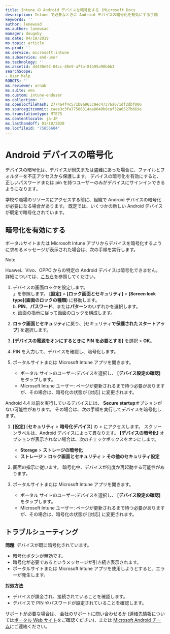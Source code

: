 ```yaml
---
title: Intune の Android デバイスを暗号化する |Microsoft Docs
description: Intune で必要なときに Android デバイスの暗号化を有効にする手順
keywords: ''
author: lenewsad
ms.author: lanewsad
manager: dougeby
ms.date: 04/19/2019
ms.topic: article
ms.prod: ''
ms.service: microsoft-intune
ms.subservice: end-user
ms.technology: ''
ms.assetid: d4430e92-04cc-48e9-a77a-81b95a90b6b3
searchScope:
- User help
ROBOTS: ''
ms.reviewer: arnab
ms.suite: ems
ms.custom: intune-enduser
ms.collection: ''
ms.openlocfilehash: 2774a4f4c571b8a965c9ec47376a671df2dbf006
ms.sourcegitcommit: caee3c3fa77586314aa8040b0caf32a0527b669e
ms.translationtype: MTE75
ms.contentlocale: ja-JP
ms.lasthandoff: 01/10/2020
ms.locfileid: "75856684"
---
```

# <a name="encrypting-your-android-device"></a>Android デバイスの暗号化

デバイスの暗号化は、デバイスが紛失または盗難にあった場合に、ファイルとフォルダーを不正アクセスから保護します。 デバイスの暗号化を有効にすると、正しいパスワードまたは pin を持つユーザーのみがデバイスにサインインできるようになります。 

学校や職場のリソースにアクセスする前に、組織で Android デバイスの暗号化が必要になる場合があります。 既定では、いくつかの新しい Android デバイスが既定で暗号化されています。  

## <a name="turn-on-encryption"></a>暗号化を有効にする

ポータルサイトまたは Microsoft Intune アプリからデバイスを暗号化するように求めるメッセージが表示された場合は、次の手順を実行します。 

> [!Note]
> Huawei、Vivo、OPPO からの特定の Android デバイスは暗号化できません。 詳細については、[こちら](your-device-appears-encrypted-but-cp-says-otherwise-android.md)を参照してください。  

1. デバイスの画面ロックを設定します。  
    」を参照します。 **[設定]**  >  **[ロック画面とセキュリティ]**  >  **[Screen lock type]\(画面のロックの種類\)** に移動します。  
    b. **PIN**、**パスワード**、または**パターン**のいずれかを選択します。  
    c. 画面の指示に従って画面のロックを構成します。  

2. **ロック画面とセキュリティ**に戻り、[セキュリティ**で保護されたスタートアップ**] を選択します。
3. **[デバイスの電源をオンにするときに PIN を必要とする]** を選択 > **OK**。
4. PIN を入力して、デバイスを確認し、暗号化します。
5. ポータルサイトまたは Microsoft Intune アプリを開きます。
    * ポータル サイトのユーザー:デバイスを選択し、 **[デバイス設定の確認]** をタップします。 
    * Microsoft Intune ユーザー: ページが更新されるまで待つ必要がありますが、その場合は、暗号化の状態が [対応] に変更されます。  

Android 4.4 以前を実行しているデバイスには、 **Secure startup**オプションがない可能性があります。 その場合は、次の手順を実行してデバイスを暗号化します。

1. **[設定]** [**セキュリティ** > **暗号化デバイス**] の > にアクセスします。 スクリーンラベルは、Android デバイスによって異なります。 **[デバイスの暗号化]** オプションが表示されない場合は、次のチェックボックスをオンにします。
    * **Storage** > **ストレージの暗号化**
    * **ストレージ** > **ロック画面とセキュリティ** > **その他のセキュリティ設定** 

2. 画面の指示に従います。 暗号化中、デバイスが何度か再起動する可能性があります。
3. ポータルサイトまたは Microsoft Intune アプリを開きます。
    * ポータル サイトのユーザー:デバイスを選択し、 **[デバイス設定の確認]** をタップします。  
    * Microsoft Intune ユーザー: ページが更新されるまで待つ必要がありますが、その場合は、暗号化の状態が [対応] に変更されます。

## <a name="troubleshoot"></a>トラブルシューティング  
**問題**: デバイスが既に暗号化されています。

- 暗号化ボタンが無効です。
- 暗号化が必要であるというメッセージが引き続き表示されます。
- ポータルサイトまたは Microsoft Intune アプリを使用しようとすると、エラーが発生します。

**対処方法**

- デバイスが課金され、接続されていることを確認します。  
- デバイスで PIN やパスワードが設定されていることを確認します。  

サポートが必要な場合は、 会社のサポートに問い合わせるか (連絡先情報については[ポータル Web サイト](https://go.microsoft.com/fwlink/?linkid=2010980)をご確認ください)、または <a href="mailto:wintunedroidfbk@microsoft.com?subject=I'm having trouble with encryption on my Android device&body=Describe the issue you're experiencing here.">Microsoft Android チーム</a>にご連絡ください。  
